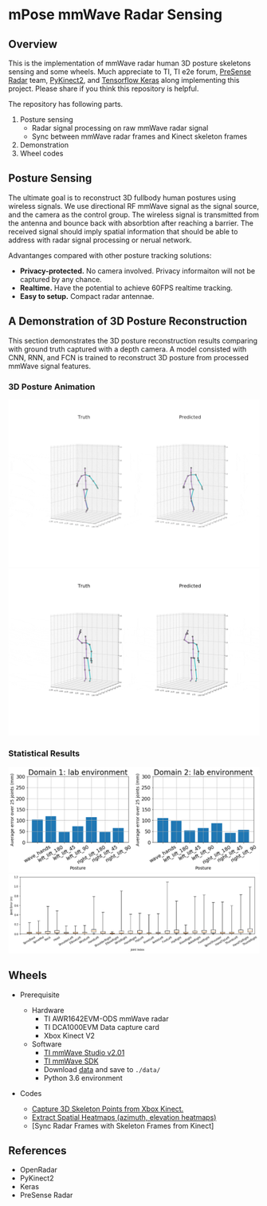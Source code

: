 # mPose mmWave Radar Sensing

## Overview

This is the implementation of mmWave radar human 3D posture skeletons sensing and some wheels. Much appreciate to TI, TI e2e forum, [PreSense Radar](https://github.com/PreSenseRadar/OpenRadar) team, [PyKinect2](https://github.com/Kinect/PyKinect2), and [Tensorflow Keras](https://github.com/keras-team/keras) along implementing this project. Please share if you think this repository is helpful.

The repository has following parts.

1. Posture sensing
   - Radar signal processing on raw mmWave radar signal
   - Sync between mmWave radar frames and Kinect skeleton frames
2. Demonstration
3. Wheel codes

## Posture Sensing

The ultimate goal is to reconstruct 3D fullbody human postures using wireless signals. We use directional RF mmWave signal as the signal source, and the camera as the control group. The wireless signal is transmitted from the antenna and bounce back with absorbtion after reaching a barrier. The received signal should imply spatial information that should be able to address with radar signal processing or nerual network. 
<!-- See Figure below for a more intuitive understanding. -->

Advantanges compared with other posture tracking solutions:

- **Privacy-protected.** No camera involved. Privacy informaiton will not be captured by any chance.
- **Realtime.** Have the potential to achieve 60FPS realtime tracking.
- **Easy to setup.** Compact radar antennae.
<!-- - **Environment-independent.**  -->

<!-- [A figure here to show how radar tansmit signal and bounce back after absorbtion.] -->


## A Demonstration of 3D Posture Reconstruction

This section demonstrates the 3D posture reconstruction results comparing with ground truth captured with a depth camera. A model consisted with CNN, RNN, and FCN is trained to reconstruct 3D posture from processed mmWave signal features.

### 3D Posture Animation

![animation:walk](walk_compressed.gif)
![animation:wave](wave_compressed.gif)

### Statistical Results

![result under two doamins](result2domain.png)
![result joints](resultjoints.png)


## Wheels

- Prerequisite
  - Hardware
    - TI AWR1642EVM-ODS mmWave radar
    - TI DCA1000EVM Data capture card
    - Xbox Kinect V2
  - Software
    - [TI mmWave Studio v2.01](https://software-dl.ti.com/ra-processors/esd/MMWAVE-STUDIO/latest/index_FDS.html)
    - [TI mmWave SDK](https://www.ti.com/tool/MMWAVE-SDK)
    - Download [data](https://drive.google.com/file/d/16AnJaEJpsRUfh3Qct37vUvPs4iKCM5G9/view?usp=sharing) and save to `./data/`
    - Python 3.6 environment

- Codes
  - [Capture 3D Skeleton Points from Xbox Kinect.](https://github.com/Lynnes001/mPose_mmWave_sensing/blob/master/docs/capture_kinect.md)
  - [Extract Spatial Heatmaps (azimuth, elevation heatmaps)](https://github.com/Lynnes001/mPose_mmWave_sensing/blob/master/docs/extractRangeAzimuthElevation.md)
  - [Sync Radar Frames with Skeleton Frames from Kinect]




## References

- OpenRadar
- PyKinect2
- Keras
- PreSense Radar